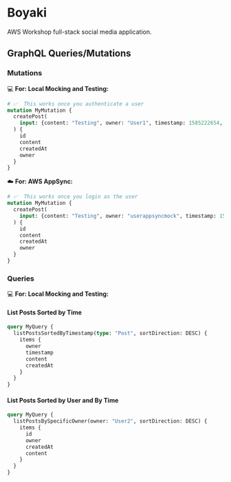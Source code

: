 # Boyaki
AWS Workshop full-stack social media application.


## GraphQL Queries/Mutations

### Mutations

💻 **For: Local Mocking and Testing:**
```graphql
# ✅  This works once you authenticate a user
mutation MyMutation {
  createPost(
    input: {content: "Testing", owner: "User1", timestamp: 1585222654, type: "Post"}
  ) {
    id
    content
    createdAt
    owner
  }
}
```

☁️ **For: AWS AppSync:**

```graphql
# ✅  This works once you login as the user
mutation MyMutation {
  createPost(
    input: {content: "Testing", owner: "userappsyncmock", timestamp: 1585222654, type: "Post"}
  ) {
    id
    content
    createdAt
    owner
  }
}
```

### Queries

💻 **For: Local Mocking and Testing:**

#### List Posts Sorted by Time

```graphql
query MyQuery {
  listPostsSortedByTimestamp(type: "Post", sortDirection: DESC) {
    items {
      owner
      timestamp
      content
      createdAt
    }
  }
}
```

#### List Posts Sorted by User and By Time

```graphql
query MyQuery {
  listPostsBySpecificOwner(owner: "User2", sortDirection: DESC) {
    items {
      id
      owner
      createdAt
      content
    }
  }
}
```

